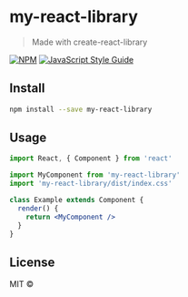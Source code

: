 # my-react-library

> Made with create-react-library

[![NPM](https://img.shields.io/npm/v/my-react-library.svg)](https://www.npmjs.com/package/my-react-library) [![JavaScript Style Guide](https://img.shields.io/badge/code_style-standard-brightgreen.svg)](https://standardjs.com)

## Install

```bash
npm install --save my-react-library
```

## Usage

```jsx
import React, { Component } from 'react'

import MyComponent from 'my-react-library'
import 'my-react-library/dist/index.css'

class Example extends Component {
  render() {
    return <MyComponent />
  }
}
```

## License

MIT © [](https://github.com/)
